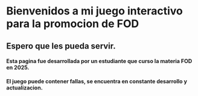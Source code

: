 # Bienvenidos a mi juego interactivo para la promocion de FOD

## Espero que les pueda servir. 


#### Esta pagina fue desarrollada por un estudiante que curso la materia FOD en 2025.

#### El juego puede contener fallas, se encuentra en constante desarrollo y actualizacion.